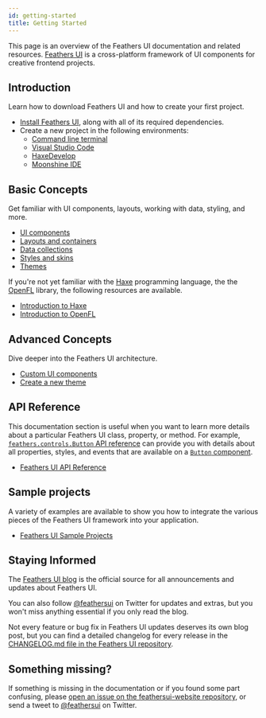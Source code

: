 ```yaml
---
id: getting-started
title: Getting Started
---
```


This page is an overview of the Feathers UI documentation and related resources. [Feathers UI](/) is a cross-platform framework of UI components for creative frontend projects.

## Introduction

Learn how to download Feathers UI and how to create your first project.

- [Install Feathers UI](./installation.md), along with all of its required dependencies.
- Create a new project in the following environments:
  - [Command line terminal](./terminal-new-project.md)
  - [Visual Studio Code](./visual-studio-code.md)
  - [HaxeDevelop](./haxedevelop.md)
  - [Moonshine IDE](./moonshine-ide.md)

## Basic Concepts

Get familiar with UI components, layouts, working with data, styling, and more.

- [UI components](./ui-components.md)
- [Layouts and containers](./layouts-and-containers.md)
- [Data collections](./data-collections.md)
- [Styles and skins](./intro-to-skins.md)
- [Themes](./themes.md)

If you're not yet familiar with the [Haxe](https://haxe.org/) programming language, the the [OpenFL](https://openfl.org/) library, the following resources are available.

- [Introduction to Haxe](https://haxe.org/documentation/introduction/)
- [Introduction to OpenFL](./openfl-intro.md)

## Advanced Concepts

Dive deeper into the Feathers UI architecture.

- [Custom UI components](./custom-ui-components.md)
- [Create a new theme](./custom-themes.md)

## API Reference

This documentation section is useful when you want to learn more details about a particular Feathers UI class, property, or method. For example, [`feathers.controls.Button` API reference](https://api.feathersui.com/current/feathers/controls/Button.html) can provide you with details about all properties, styles, and events that are available on a [`Button` component](./button.md).

- [Feathers UI API Reference](https://api.feathersui.com/)

## Sample projects

A variety of examples are available to show you how to integrate the various pieces of the Feathers UI framework into your application.

- [Feathers UI Sample Projects](/samples/haxe-openfl/)

## Staying Informed

The [Feathers UI blog](https://feathersui.com/blog/) is the official source for all announcements and updates about Feathers UI.

You can also follow [@feathersui](https://twitter.com/feathersui) on Twitter for updates and extras, but you won't miss anything essential if you only read the blog.

Not every feature or bug fix in Feathers UI updates deserves its own blog post, but you can find a detailed changelog for every release in the [CHANGELOG.md file in the Feathers UI repository](https://github.com/feathersui/feathersui-openfl/blob/master/CHANGELOG.md).

## Something missing?

If something is missing in the documentation or if you found some part confusing, please [open an issue on the feathersui-website repository](https://github.com/feathersui/feathersui-website/issues/new), or send a tweet to [@feathersui](https://twitter.com/feathersui) on Twitter.
